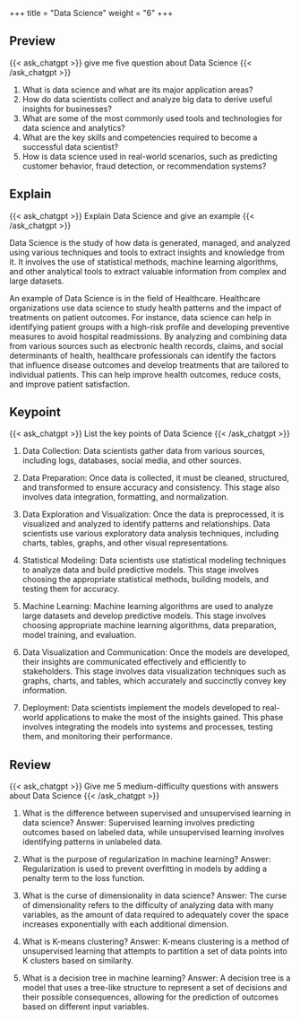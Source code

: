 +++
title = "Data Science"
weight = "6"
+++
## Preview
{{< ask_chatgpt >}}
give me five question about Data Science
{{< /ask_chatgpt >}}

1. What is data science and what are its major application areas?
2. How do data scientists collect and analyze big data to derive useful insights for businesses?
3. What are some of the most commonly used tools and technologies for data science and analytics?
4. What are the key skills and competencies required to become a successful data scientist?
5. How is data science used in real-world scenarios, such as predicting customer behavior, fraud detection, or recommendation systems?   

## Explain
{{< ask_chatgpt >}}
Explain Data Science and give an example
{{< /ask_chatgpt >}}

Data Science is the study of how data is generated, managed, and analyzed using various techniques and tools to extract insights and knowledge from it. It involves the use of statistical methods, machine learning algorithms, and other analytical tools to extract valuable information from complex and large datasets.

An example of Data Science is in the field of Healthcare. Healthcare organizations use data science to study health patterns and the impact of treatments on patient outcomes. For instance, data science can help in identifying patient groups with a high-risk profile and developing preventive measures to avoid hospital readmissions. By analyzing and combining data from various sources such as electronic health records, claims, and social determinants of health, healthcare professionals can identify the factors that influence disease outcomes and develop treatments that are tailored to individual patients. This can help improve health outcomes, reduce costs, and improve patient satisfaction.   

## Keypoint
{{< ask_chatgpt >}}
List the key points of Data Science
{{< /ask_chatgpt >}}

1. Data Collection: Data scientists gather data from various sources, including logs, databases, social media, and other sources. 

2. Data Preparation: Once data is collected, it must be cleaned, structured, and transformed to ensure accuracy and consistency. This stage also involves data integration, formatting, and normalization. 

3. Data Exploration and Visualization: Once the data is preprocessed, it is visualized and analyzed to identify patterns and relationships. Data scientists use various exploratory data analysis techniques, including charts, tables, graphs, and other visual representations. 

4. Statistical Modeling: Data scientists use statistical modeling techniques to analyze data and build predictive models. This stage involves choosing the appropriate statistical methods, building models, and testing them for accuracy. 

5. Machine Learning: Machine learning algorithms are used to analyze large datasets and develop predictive models. This stage involves choosing appropriate machine learning algorithms, data preparation, model training, and evaluation. 

6. Data Visualization and Communication: Once the models are developed, their insights are communicated effectively and efficiently to stakeholders. This stage involves data visualization techniques such as graphs, charts, and tables, which accurately and succinctly convey key information. 

7. Deployment: Data scientists implement the models developed to real-world applications to make the most of the insights gained. This phase involves integrating the models into systems and processes, testing them, and monitoring their performance.   

## Review
{{< ask_chatgpt >}}
Give me 5 medium-difficulty questions with answers about Data Science
{{< /ask_chatgpt >}}

1. What is the difference between supervised and unsupervised learning in data science?
Answer: Supervised learning involves predicting outcomes based on labeled data, while unsupervised learning involves identifying patterns in unlabeled data.

2. What is the purpose of regularization in machine learning?
Answer: Regularization is used to prevent overfitting in models by adding a penalty term to the loss function.

3. What is the curse of dimensionality in data science?
Answer: The curse of dimensionality refers to the difficulty of analyzing data with many variables, as the amount of data required to adequately cover the space increases exponentially with each additional dimension.

4. What is K-means clustering?
Answer: K-means clustering is a method of unsupervised learning that attempts to partition a set of data points into K clusters based on similarity.

5. What is a decision tree in machine learning?
Answer: A decision tree is a model that uses a tree-like structure to represent a set of decisions and their possible consequences, allowing for the prediction of outcomes based on different input variables.   

